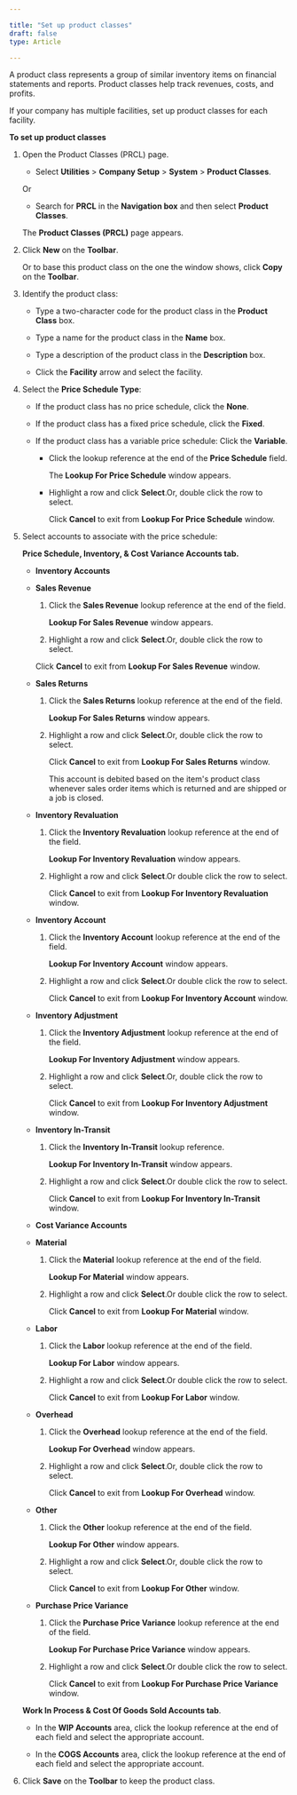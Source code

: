 ```yaml
---

title: "Set up product classes"
draft: false
type: Article

---
```


A product class represents a group of similar inventory items on financial statements and reports. Product classes help track revenues, costs, and profits.

If your company has multiple facilities, set up product classes for each facility.

**To set up product classes**

1. Open the Product Classes (PRCL) page.

    - Select **Utilities** > **Company Setup** > **System** > **Product Classes**.

    Or

    - Search for **PRCL** in the **Navigation box** and then select **Product Classes**.

   The **Product Classes (PRCL)** page appears.

2. Click **New** on the **Toolbar**.

    Or to base this product class on the one the window shows, click **Copy** on the **Toolbar**.

3. Identify the product class:

    - Type a two-character code for the product class in the **Product Class** box.

    - Type a name for the product class in the **Name** box.

    - Type a description of the product class in the **Description** box.

    - Click the **Facility** arrow and select the facility.

4. Select the **Price Schedule Type**:

    - If the product class has no price schedule, click the **None**.

    - If the product class has a fixed price schedule, click the **Fixed**.

    - If the product class has a variable price schedule: Click the **Variable**.

        - Click the lookup reference at the end of the **Price Schedule** field.

            The **Lookup For Price Schedule** window appears.

        - Highlight a row and click **Select**.Or, double click the row to select.

            Click **Cancel** to exit from **Lookup For Price Schedule** window.

5. Select accounts to associate with the price schedule:

    **Price Schedule, Inventory, & Cost Variance Accounts tab.**

    - **Inventory Accounts**

    - **Sales Revenue**

        1. Click the **Sales Revenue** lookup reference at the end of the field.

            **Lookup For Sales Revenue** window appears.

        2. Highlight a row and click **Select**.Or, double click the row to select.

        Click **Cancel** to exit from **Lookup For Sales Revenue** window.

    - **Sales Returns**

        1. Click the **Sales Returns** lookup reference at the end of the field.

            **Lookup For Sales Returns** window appears.

        2. Highlight a row and click **Select**.Or, double click the row to select.

            Click **Cancel** to exit from **Lookup For Sales Returns** window.

            This account is debited based on the item's product class whenever sales order items which is returned and are shipped or a job is closed.

    - **Inventory Revaluation**

        1. Click the **Inventory Revaluation** lookup reference at the end of the field.

            **Lookup For Inventory Revaluation** window appears.

        2. Highlight a row and click **Select**.Or double click the row to select.

            Click **Cancel** to exit from **Lookup For Inventory Revaluation** window.

    - **Inventory Account**

        1. Click the **Inventory Account** lookup reference at the end of the field.

            **Lookup For Inventory Account** window appears.

        2. Highlight a row and click **Select**.Or double click the row to select.

            Click **Cancel** to exit from **Lookup For Inventory Account** window.

    - **Inventory Adjustment**

        1. Click the **Inventory Adjustment** lookup reference at the end of the field.

            **Lookup For Inventory Adjustment** window appears.

        2. Highlight a row and click **Select**.Or, double click the row to select.

            Click **Cancel** to exit from **Lookup For Inventory Adjustment** window.

    - **Inventory In-Transit**

        1. Click the **Inventory In-Transit** lookup reference.

            **Lookup For Inventory In-Transit** window appears.

        2. Highlight a row and click **Select**.Or double click the row to select.

            Click **Cancel** to exit from **Lookup For Inventory In-Transit** window.

    - **Cost Variance Accounts**

    - **Material**

        1. Click the **Material** lookup reference at the end of the field.

            **Lookup For Material** window appears.

        2. Highlight a row and click **Select**.Or double click the row to select.

            Click **Cancel** to exit from **Lookup For Material** window.

    - **Labor**

        1. Click the **Labor** lookup reference at the end of the field.

            **Lookup For Labor** window appears.

        2. Highlight a row and click **Select**.Or double click the row to select.

            Click **Cancel** to exit from **Lookup For Labor** window.

    - **Overhead**

        1. Click the **Overhead** lookup reference at the end of the field.

            **Lookup For Overhead** window appears.

        2. Highlight a row and click **Select**.Or, double click the row to select.

            Click **Cancel** to exit from **Lookup For Overhead** window.

    - **Other**

        1. Click the **Other** lookup reference at the end of the field.

            **Lookup For Other** window appears.

        2. Highlight a row and click **Select**.Or, double click the row to select.

            Click **Cancel** to exit from **Lookup For Other** window.

    - **Purchase Price Variance**

        1. Click the **Purchase Price Variance** lookup reference at the end of the field.

            **Lookup For Purchase Price Variance** window appears.

        2. Highlight a row and click **Select**.Or double click the row to select.

            Click **Cancel** to exit from **Lookup For Purchase Price Variance** window.

    **Work In Process & Cost Of Goods Sold Accounts tab**.

    - In the **WIP Accounts** area, click the lookup reference at the end of each field and select the appropriate account.

    - In the **COGS Accounts** area, click the lookup reference at the end of each field and select the appropriate account.

6. Click **Save** on the **Toolbar** to keep the product class.

​